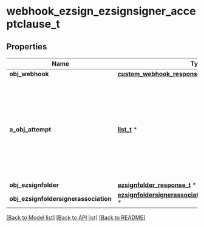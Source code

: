 # webhook_ezsign_ezsignsigner_acceptclause_t

## Properties
Name | Type | Description | Notes
------------ | ------------- | ------------- | -------------
**obj_webhook** | [**custom_webhook_response_t**](custom_webhook_response.md) \* |  | 
**a_obj_attempt** | [**list_t**](attempt_response_compound.md) \* | An array containing details of previous attempts that were made to deliver the message. The array is empty if it&#39;s the first attempt. | 
**obj_ezsignfolder** | [**ezsignfolder_response_t**](ezsignfolder_response.md) \* |  | [optional] 
**obj_ezsignfoldersignerassociation** | [**ezsignfoldersignerassociation_response_compound_t**](ezsignfoldersignerassociation_response_compound.md) \* |  | 

[[Back to Model list]](../README.md#documentation-for-models) [[Back to API list]](../README.md#documentation-for-api-endpoints) [[Back to README]](../README.md)


